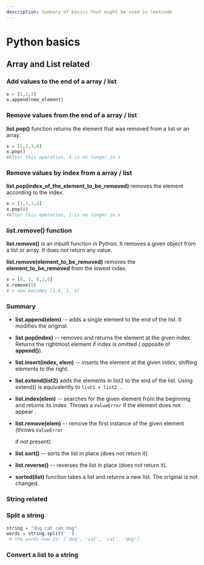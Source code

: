 ```yaml
---
description: Summary of basics that might be used in leetcode
---
```


# Python basics

## Array  and List related 

### Add values to the end of a array / list

```python
x = [1,2,3]
x.append(new_element)
```

### Remove values from the end of a array / list

**list.pop\(\)** function returns the element that was removed from a list or an array.

```python
x = [1,2,3,4]
x.pop()
#After this operation, 4 is no longer in x
```

### Remove values by index from a array / list

**list.pop\(index\_of\_the\_element\_to\_be\_removed\)** removes the element according to the index.

```python
x = [1,2,3,4]
x.pop(0)
#After this operation, 1 is no longer in x
```

### list.remove\(\) function 

**list.remove\(\)** is an inbuilt function in Python. It removes a given object from a list or array. It does not return any value.

**list.remove\(element\_to\_be\_removed\)** removes the **element\_to\_be\_removed** from the lowest index.

```python
x = [0, 1, 0,1,0]
x.remove(0)
# x now becomes [1,0, 1, 0]
```

### Summary

* **list.append\(elem\)** -- adds a single element to the end of the list. It modifies the original.
* **list.pop\(index\)** -- removes and returns the element at the given index. Returns the rightmost element if index is omitted \( opposite of **append\(\)**\).
* **list.insert\(index, elem\)** -- inserts the element at the given index, shifting elements to the right.
* **list.extend\(list2\)** adds the elements in list2 to the end of the list.   Using extend\(\) is equivalently to  `list1 + list2 .`
* **list.index\(elem\)** -- searches for the given element from the beginning and returns its index. Throws a  `ValueError` if the element does not appear .
* **list.remove\(elem\)** -- remove the first instance of the given element \(throws `ValueError` 

   if not present\)

* **list.sort\(\)** -- sorts the list in place \(does not return it\).
* **list.reverse\(\)** -- reverses the list in place \(does not return it\).
* **sorted\(list\)** function takes a list and returns a new list. The original is not changed.

### String related

###  Split a string

```python
string = "dog cat cat dog"
words = string.split(' ')
 # the words now is: ['dog', 'cat', 'cat', 'dog']
```

### Convert a list to a string

```text

```

